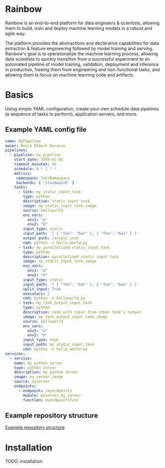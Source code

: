# Rainbow

Rainbow is an end-to-end platform for data engineers & scientists, allowing them to build,
train and deploy machine learning models in a robust and agile way.

The platform provides the abstractions and declarative capabilities for
data extraction & feature engineering followed by model training and serving.
Rainbow's goal is to operationalize the machine learning process, allowing data scientists to
quickly transition from a successful experiment to an automated pipeline of model training,
validation, deployment and inference in production, freeing them from engineering and
non-functional tasks, and allowing them to focus on machine learning code and artifacts.

# Basics

Using simple YAML configuration, create your own schedule data pipelines (a sequence of tasks to
perform), application servers,  and more.

## Example YAML config file
```yaml
name: MyPipeline
owner: Bosco Albert Baracus
pipelines:
  - pipeline: my_pipeline
    start_date: 1970-01-01
    timeout_minutes: 45
    schedule: 0 * 1 * *
    metrics:
     namespace: TestNamespace
     backends: [ 'cloudwatch' ]
    tasks:
      - task: my_static_input_task
        type: python
        description: static input task
        image: my_static_input_task_image
        source: helloworld
        env_vars:
          env1: "a"
          env2: "b"
        input_type: static
        input_path: '[ { "foo": "bar" }, { "foo": "baz" } ]'
        output_path: /output.json
        cmd: python -u hello_world.py
      - task: my_parallelized_static_input_task
        type: python
        description: parallelized static input task
        image: my_static_input_task_image
        env_vars:
          env1: "a"
          env2: "b"
        input_type: static
        input_path: '[ { "foo": "bar" }, { "foo": "baz" } ]'
        split_input: True
        executors: 2
        cmd: python -u helloworld.py
      - task: my_task_output_input_task
        type: python
        description: task with input from other task's output
        image: my_task_output_input_task_image
        source: helloworld
        env_vars:
          env1: "a"
          env2: "b"
        input_type: task
        input_path: my_static_input_task
        cmd: python -u hello_world.py
services:
  - service:
    name: my_python_server
    type: python_server
    description: my python server
    image: my_server_image
    source: myserver
    endpoints:
      - endpoint: /myendpoint1
        module: myserver.my_server
        function: myendpoint1func
```

## Example repository structure

[Example repository structure](
https://github.com/Natural-Intelligence/rainbow/tree/master/tests/runners/airflow/rainbow]
)

# Installation

TODO: installation.
